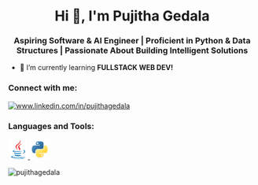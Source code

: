 <h1 align="center">Hi 👋, I'm Pujitha Gedala</h1>
<h3 align="center">Aspiring Software & AI Engineer | Proficient in Python & Data Structures | Passionate About Building Intelligent Solutions</h3>

- 🌱 I’m currently learning **FULLSTACK WEB DEV!**

<h3 align="left">Connect with me:</h3>
<p align="left">
<a href="https://linkedin.com/in/www.linkedin.com/in/pujithagedala" target="blank"><img align="center" src="https://raw.githubusercontent.com/rahuldkjain/github-profile-readme-generator/master/src/images/icons/Social/linked-in-alt.svg" alt="www.linkedin.com/in/pujithagedala" height="30" width="40" /></a>
</p>

<h3 align="left">Languages and Tools:</h3>
<p align="left"> <a href="https://www.java.com" target="_blank" rel="noreferrer"> <img src="https://raw.githubusercontent.com/devicons/devicon/master/icons/java/java-original.svg" alt="java" width="40" height="40"/> </a> <a href="https://www.python.org" target="_blank" rel="noreferrer"> <img src="https://raw.githubusercontent.com/devicons/devicon/master/icons/python/python-original.svg" alt="python" width="40" height="40"/> </a> </p>

<p><img align="center" src="https://github-readme-stats.vercel.app/api/top-langs?username=pujithagedala&show_icons=true&locale=en&layout=compact" alt="pujithagedala" /></p>
